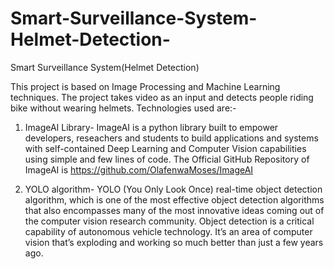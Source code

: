 # Smart-Surveillance-System-Helmet-Detection-
Smart Surveillance System(Helmet Detection)

This project is based on Image Processing and Machine Learning techniques. The project takes video as an input and detects people riding bike without wearing helmets. Technologies used are:-

1. ImageAI Library-
        ImageAI is a python library built to empower developers, reseachers and students to build applications and systems with         self-contained Deep Learning and Computer Vision capabilities using simple and few lines of code.
        The Official GitHub Repository of ImageAI is https://github.com/OlafenwaMoses/ImageAI
        
2. YOLO algorithm-
        YOLO (You Only Look Once) real-time object detection algorithm, which is one of the most effective object detection             algorithms that also encompasses many of the most innovative ideas coming out of the computer vision research                   community. Object detection is a critical capability of autonomous vehicle technology. It’s an area of computer vision         that’s exploding and working so much better than just a few years ago.

